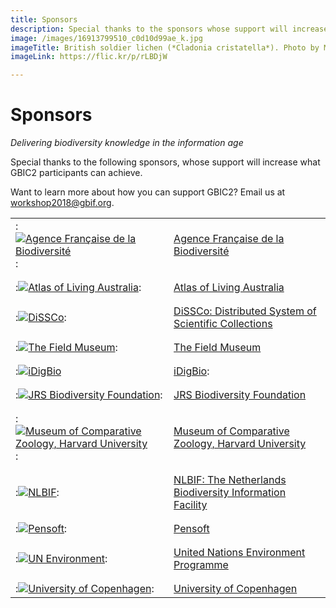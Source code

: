 ```yaml
---
title: Sponsors
description: Special thanks to the sponsors whose support will increase what GBIC2 participants can achieve. 
image: /images/16913799510_c0d10d99ae_k.jpg
imageTitle: British soldier lichen (*Cladonia cristatella*). Photo by Mike Lewinski via iNaturalist research-grade observations, licensed under CC BY 2.0.
imageLink: https://flic.kr/p/rLBDjW

---
```

# Sponsors

_Delivering biodiversity knowledge in the information age_

Special thanks to the following sponsors, whose support will increase what GBIC2 participants can achieve.

Want to learn more about how you can support GBIC2? Email us at [workshop2018@gbif.org](mailto:workshop2018@gbif.org). 

|   |   |
|---	|-----------------------------------------------------------------------------	|
| :[![Agence Française de la Biodiversité](/images/afb.jpg "Agence Française de la Biodiversité")](https://www.afbiodiversite.fr):	| [Agence Française de la Biodiversité](https://www.afbiodiversite.fr) 	|
|   |   |
|   |   |
| :[![Atlas of Living Australia](/images/ala-logo.png "Atlas of Living Australia")](https://www.ala.org.au): | [Atlas of Living Australia](https://www.ala.org.au) 	|
|   |   |
|   |   |
| :[![DiSSCo](/images/dissco.png "DiSSCo")](http://dissco.eu): | [DiSSCo: Distributed System of Scientific Collections](http://dissco.eu) 	|
|   |   |
|   |   |
| :[![The Field Museum](/images/field-museum.png "The Field Museum")](https://www.fieldmuseum.org): | [The Field Museum](https://www.fieldmuseum.org) 	|
|   |   |
|   |   |
| :[![iDigBio](/images/idigbio.png "iDigBio")](https://www.idigbio.org) 	| [iDigBio](https://www.idigbio.org): |
|   |   |
|   |   |
| :[![JRS Biodiversity Foundation](/images/jrs.png "JRS Biodiversity Foundation")](https://www.jrsbiodiversity.org): | [JRS Biodiversity Foundation](https://www.jrsbiodiversity.org) 	|
|   |   |
|   |   |
| :[![Museum of Comparative Zoology, Harvard University](/images/mcz-harvard-logo.png "Museum of Comparative Zoology, Harvard University")](http://mcz.harvard.edu): 	| [Museum of Comparative Zoology, Harvard University](http://mcz.harvard.edu) 	|
|   |   |
|   |   |
| :[![NLBIF](/images/nlbif.png "NLBIF: The Netherlands Biodiversity Information Facility")](https://www.nlbif.nl):	| [NLBIF: The Netherlands Biodiversity Information Facility](https://www.nlbif.nl) 	|
|   |   |
|   |   |
| :[![Pensoft](/images/pensoft.png "Pensoft")](https://pensoft.net): | [Pensoft](https://pensoft.net) 	|
|   |   |
|   |   |
| :[![UN Environment](/images/UNEnvironment.png "UN Environment")](https://www.unenvironment.org): | [United Nations Environment Programme](https://www.unenvironment.org) 	|
|   |   |
|   |   |
| :[![University of Copenhagen](/images/ku_logo_dk_sm.png "University of Copenhagen")](https://www.ku.dk):	| [University of Copenhagen](https://www.ku.dk) 	|